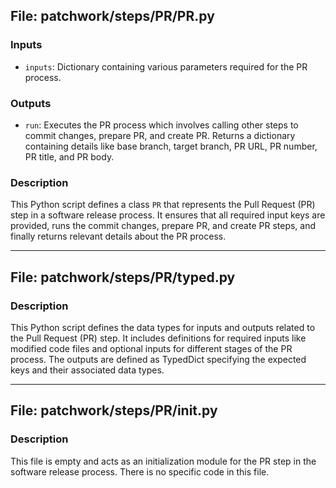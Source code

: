 ## File: patchwork/steps/PR/PR.py

### Inputs
- `inputs`: Dictionary containing various parameters required for the PR process.

### Outputs
- `run`: Executes the PR process which involves calling other steps to commit changes, prepare PR, and create PR. Returns a dictionary containing details like base branch, target branch, PR URL, PR number, PR title, and PR body.

### Description
This Python script defines a class `PR` that represents the Pull Request (PR) step in a software release process. It ensures that all required input keys are provided, runs the commit changes, prepare PR, and create PR steps, and finally returns relevant details about the PR process.

---

## File: patchwork/steps/PR/typed.py

### Description
This Python script defines the data types for inputs and outputs related to the Pull Request (PR) step. It includes definitions for required inputs like modified code files and optional inputs for different stages of the PR process. The outputs are defined as TypedDict specifying the expected keys and their associated data types.

---

## File: patchwork/steps/PR/__init__.py

### Description
This file is empty and acts as an initialization module for the PR step in the software release process. There is no specific code in this file.